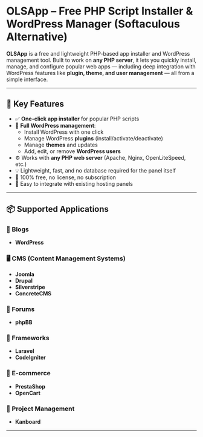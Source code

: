# OLSApp – Free PHP Script Installer & WordPress Manager (Softaculous Alternative)

**OLSApp** is a free and lightweight PHP-based app installer and WordPress management tool. Built to work on **any PHP server**, it lets you quickly install, manage, and configure popular web apps — including deep integration with WordPress features like **plugin, theme, and user management** — all from a simple interface.

---

## 🌟 Key Features

- ✅ **One-click app installer** for popular PHP scripts
- 🧩 **Full WordPress management**:
  - Install WordPress with one click
  - Manage WordPress **plugins** (install/activate/deactivate)
  - Manage **themes** and updates
  - Add, edit, or remove **WordPress users**
- ⚙️ Works with **any PHP web server** (Apache, Nginx, OpenLiteSpeed, etc.)
- 💡 Lightweight, fast, and no database required for the panel itself
- 🔐 100% free, no license, no subscription
- 🧰 Easy to integrate with existing hosting panels

---

## 📦 Supported Applications

### 📝 Blogs
- **WordPress**

### 🖥️ CMS (Content Management Systems)
- **Joomla**
- **Drupal**
- **Silverstripe**
- **ConcreteCMS**

### 💬 Forums
- **phpBB**

### 🧰 Frameworks
- **Laravel**
- **CodeIgniter**

### 🛒 E-commerce
- **PrestaShop**
- **OpenCart**

### 📁 Project Management
- **Kanboard**

---

